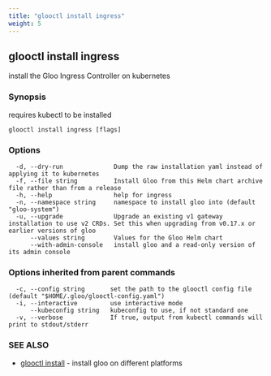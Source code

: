 ```yaml
---
title: "glooctl install ingress"
weight: 5
---
```

## glooctl install ingress

install the Gloo Ingress Controller on kubernetes

### Synopsis

requires kubectl to be installed

```
glooctl install ingress [flags]
```

### Options

```
  -d, --dry-run              Dump the raw installation yaml instead of applying it to kubernetes
  -f, --file string          Install Gloo from this Helm chart archive file rather than from a release
  -h, --help                 help for ingress
  -n, --namespace string     namespace to install gloo into (default "gloo-system")
  -u, --upgrade              Upgrade an existing v1 gateway installation to use v2 CRDs. Set this when upgrading from v0.17.x or earlier versions of gloo
      --values string        Values for the Gloo Helm chart
      --with-admin-console   install gloo and a read-only version of its admin console
```

### Options inherited from parent commands

```
  -c, --config string       set the path to the glooctl config file (default "$HOME/.gloo/glooctl-config.yaml")
  -i, --interactive         use interactive mode
      --kubeconfig string   kubeconfig to use, if not standard one
  -v, --verbose             If true, output from kubectl commands will print to stdout/stderr
```

### SEE ALSO

* [glooctl install](../glooctl_install)	 - install gloo on different platforms

